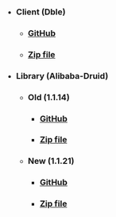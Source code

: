 * ### **Client (Dble)**
    * ### [GitHub](https://github.com/actiontech/dble/tree/2.19.07.0/tag)
    * ### [Zip file](../../assets/data/subject8/Client/dble.zip)
* ### **Library (Alibaba-Druid)**
    * ### Old (1.1.14)
        * ### [GitHub](https://github.com/alibaba/druid/tree/1.1.14)
        * ### [Zip file](../../assets/data/subject8/Library/old/druid.zip)
    * ### New (1.1.21)
       * ### [GitHub](https://github.com/alibaba/druid/tree/1.1.21)
       * ### [Zip file](../../assets/data/subject8/Library/new/druid.zip)